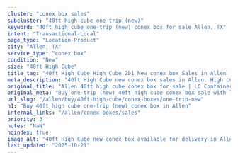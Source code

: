 ```yaml
---
cluster: "conex box sales"
subcluster: "40ft high cube one-trip (new)"
keyword: "40ft high cube one-trip (new) conex box for sale Allen, TX"
intent: "Transactional-Local"
page_type: "Location-Product"
city: "Allen, TX"
service_type: "conex box"
condition: "New"
size: "40ft High Cube"
title_tag: "40ft High Cube High Cube 2b1 New conex box Sales in Allen | LC Container"
meta_description: "40ft High Cube new conex box sales in Allen. High cube containers with extra height. Fast delivery, competitive pricing. Serving conex boxes area. Quote ID: E84. Call (214) 524-4168 for your free quote today."
original_title: "Allen 40ft high cube conex box for sale | LC Container"
original_meta: "Buy one-trip (new) 40ft high cube conex box sale with local delivery in Allen, TX. LC Container — local Since 2003. Request a fast quote today."
url_slug: "/allen/buy/40ft-high-cube/conex-boxes/one-trip-new"
h1: "Buy 40ft high cube one-trip (new) conex box in Allen"
internal_links: "/allen/conex-boxes/sales"
priority: 3
notes: "NaN"
noindex: true
image_alt: "40ft High Cube new conex box available for delivery in Allen"
last_updated: "2025-10-21"
---
```


<!-- TODO: Add unique city/inventory copy, images, and internal links here. -->
